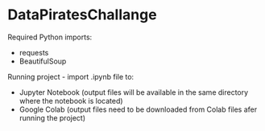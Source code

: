 # DataPiratesChallange
Required Python imports:
* requests
* BeautifulSoup

Running project - import .ipynb file to:
* Jupyter Notebook (output files will be available in the same directory where the notebook is located)
* Google Colab (output files need to be downloaded from Colab files afer running the project)
